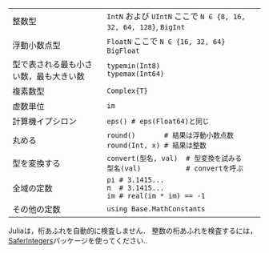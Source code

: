 |                                    |                                                                    |
| ---------------------------------- | ------------------------------------------------------------------ |
| 整数型         | `IntN` および `UIntN` ここで `N ∈ {8, 16, 32, 64, 128}`, `BigInt`      |
| 浮動小数点型     | `FloatN` ここで `N ∈ {16, 32, 64}`<br>`BigFloat`                     |
| 型で表される最も小さい数，最も大きい数 | `typemin(Int8)`<br>`typemax(Int64)`                                |
| 複素数型                | `Complex{T}`                                                       |
| 虚数単位              | `im`                                                               |
| 計算機イプシロン      | `eps() # eps(Float64)と同じ `                                     |
| 丸める                    | `round()       # 結果は浮動小数点数`<br>`round(Int, x) # 結果は整数`      |
| 型を変換する                | `convert(型名, val)  # 型変換を試みる`<br>`型名(val)           # convertを呼ぶ` |
| 全域の定数                | `pi # 3.1415...`<br>`π  # 3.1415...`<br>`im # real(im * im) == -1` |
| その他の定数        | `using Base.MathConstants`                                     |

Juliaは，桁あふれを自動的に検査しません．
整数の桁あふれを検査するには，[SaferIntegers](https://github.com/JeffreySarnoff/SaferIntegers.jl)パッケージを使ってください‥
